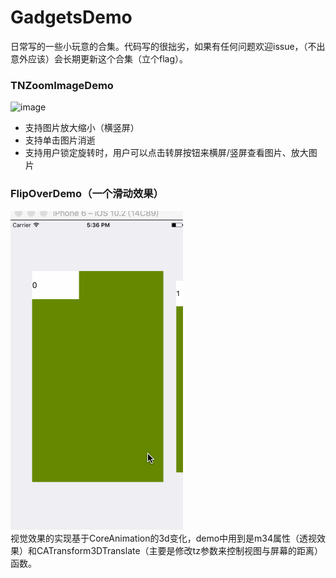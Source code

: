 # GadgetsDemo
日常写的一些小玩意的合集。代码写的很拙劣，如果有任何问题欢迎issue，（不出意外应该）会长期更新这个合集（立个flag）。

### TNZoomImageDemo
![image](https://github.com/neon233/TNGadgets/blob/master/TNZoomImageDemo/zoomdemo.gif)
- 支持图片放大缩小（横竖屏）
- 支持单击图片消逝
- 支持用户锁定旋转时，用户可以点击转屏按钮来横屏/竖屏查看图片、放大图片
### FlipOverDemo（一个滑动效果）
![image](https://github.com/neon233/GadgetsDemo/blob/master/FlipOverDemo/demo.gif)  
视觉效果的实现基于CoreAnimation的3d变化，demo中用到是m34属性（透视效果）和CATransform3DTranslate（主要是修改tz参数来控制视图与屏幕的距离）函数。
